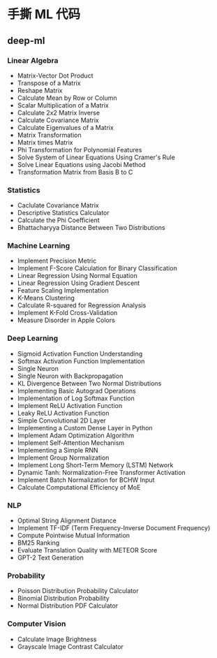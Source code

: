# 手撕 ML 代码

## deep-ml
### Linear Algebra
- Matrix-Vector Dot Product
- Transpose of a Matrix
- Reshape Matrix
- Calculate Mean by Row or Column
- Scalar Multiplication of a Matrix
- Calculate 2x2 Matrix Inverse
- Calculate Covariance Matrix
- Calculate Eigenvalues of a Matrix
- Matrix Transformation
- Matrix times Matrix
- Phi Transformation for Polynomial Features
- Solve System of Linear Equations Using Cramer's Rule
- Solve Linear Equations using Jacobi Method
- Transformation Matrix from Basis B to C
### Statistics
- Caclulate Covariance Matrix
- Descriptive Statistics Calculator
- Calculate the Phi Coefficient
- Bhattacharyya Distance Between Two Distributions
### Machine Learning
- Implement Precision Metric
- Implement F-Score Calculation for Binary Classification
- Linear Regression Using Normal Equation
- Linear Regression Using Gradient Descent
- Feature Scaling Implementation
- K-Means Clustering
- Calculate R-squared for Regression Analysis
- Implement K-Fold Cross-Validation
- Measure Disorder in Apple Colors
### Deep Learning
- Sigmoid Activation Function Understanding
- Softmax Activation Function Implementation
- Single Neuron
- Single Neuron with Backpropagation
- KL Divergence Between Two Normal Distributions
- Implementing Basic Autograd Operations
- Implementation of Log Softmax Function
- Implement ReLU Activation Function
- Leaky ReLU Activation Function
- Simple Convolutional 2D Layer
- Implementing a Custom Dense Layer in Python
- Implement Adam Optimization Algorithm
- Implement Self-Attention Mechanism
- Implementing a Simple RNN
- Implement Group Normalization
- Implement Long Short-Term Memory (LSTM) Network
- Dynamic Tanh: Normalization-Free Transformer Activation
- Implement Batch Normalization for BCHW Input
- Calculate Computational Efficiency of MoE
### NLP
- Optimal String Alignment Distance
- Implement TF-IDF (Term Frequency-Inverse Document Frequency)
- Compute Pointwise Mutual Information
- BM25 Ranking
- Evaluate Translation Quality with METEOR Score
- GPT-2 Text Generation
### Probability
- Poisson Distribution Probability Calculator
- Binomial Distribution Probability
- Normal Distribution PDF Calculator
### Computer Vision
- Calculate Image Brightness
- Grayscale Image Contrast Calculator
